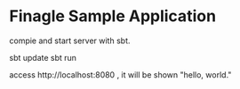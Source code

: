 # Finagle Sample Application

compie and start server with sbt.

  sbt update
  sbt run

access http://localhost:8080 , it will be shown "hello, world."


